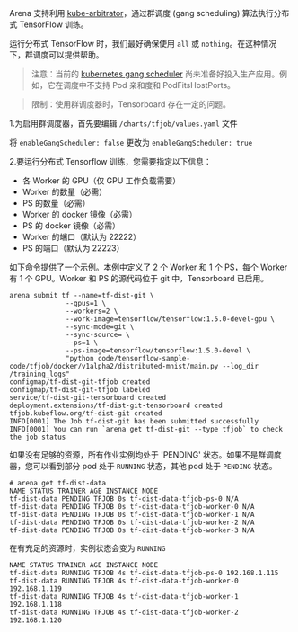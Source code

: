 ﻿
Arena 支持利用 [kube-arbitrator](https://github.com/kubernetes-incubator/kube-arbitrator)，通过群调度 (gang scheduling) 算法执行分布式 TensorFlow 训练。 

运行分布式 TensorFlow 时，我们最好确保使用 `all` 或 `nothing`。在这种情况下，群调度可以提供帮助。 


> 注意：当前的 [kubernetes gang scheduler](https://github.com/kubernetes-incubator/kube-arbitrator/tree/release-0.1) 尚未准备好投入生产应用。例如，它在调度中不支持 Pod 亲和度和 PodFitsHostPorts。 

> 限制：使用群调度器时，Tensorboard 存在一定的问题。

1.为启用群调度器，首先要编辑 `/charts/tfjob/values.yaml` 文件

将 `enableGangScheduler: false` 更改为 `enableGangScheduler: true`

2.要运行分布式 Tensorflow 训练，您需要指定以下信息：

 - 各 Worker 的 GPU（仅 GPU 工作负载需要）
 - Worker 的数量（必需）
 - PS 的数量（必需）
 - Worker 的 docker 镜像（必需）
 - PS 的 docker 镜像（必需）
 - Worker 的端口（默认为 22222）
 - PS 的端口（默认为 22223）

如下命令提供了一个示例。本例中定义了 2 个 Worker 和 1 个 PS，每个 Worker 有 1 个 GPU。Worker 和 PS 的源代码位于 git 中，Tensorboard 已启用。

```
arena submit tf --name=tf-dist-git \
              --gpus=1 \
              --workers=2 \
              --work-image=tensorflow/tensorflow:1.5.0-devel-gpu \
              --sync-mode=git \
              --sync-source= \
              --ps=1 \
              --ps-image=tensorflow/tensorflow:1.5.0-devel \
              "python code/tensorflow-sample-code/tfjob/docker/v1alpha2/distributed-mnist/main.py --log_dir /training_logs"
configmap/tf-dist-git-tfjob created
configmap/tf-dist-git-tfjob labeled
service/tf-dist-git-tensorboard created
deployment.extensions/tf-dist-git-tensorboard created
tfjob.kubeflow.org/tf-dist-git created
INFO[0001] The Job tf-dist-git has been submitted successfully
INFO[0001] You can run `arena get tf-dist-git --type tfjob` to check the job status

```

如果没有足够的资源，所有作业实例均处于 'PENDING' 状态。如果不是群调度器，您可以看到部分 pod 处于 `RUNNING` 状态，其他 pod 处于 `PENDING` 状态。

```
# arena get tf-dist-data
NAME STATUS TRAINER AGE INSTANCE NODE
tf-dist-data PENDING TFJOB 0s tf-dist-data-tfjob-ps-0 N/A
tf-dist-data PENDING TFJOB 0s tf-dist-data-tfjob-worker-0 N/A
tf-dist-data PENDING TFJOB 0s tf-dist-data-tfjob-worker-1 N/A
tf-dist-data PENDING TFJOB 0s tf-dist-data-tfjob-worker-2 N/A
tf-dist-data PENDING TFJOB 0s tf-dist-data-tfjob-worker-3 N/A
```

在有充足的资源时，实例状态会变为 `RUNNING`

```
NAME STATUS TRAINER AGE INSTANCE NODE
tf-dist-data RUNNING TFJOB 4s tf-dist-data-tfjob-ps-0 192.168.1.115
tf-dist-data RUNNING TFJOB 4s tf-dist-data-tfjob-worker-0 192.168.1.119
tf-dist-data RUNNING TFJOB 4s tf-dist-data-tfjob-worker-1 192.168.1.118
tf-dist-data RUNNING TFJOB 4s tf-dist-data-tfjob-worker-2 192.168.1.120
```
